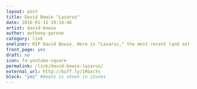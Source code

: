 ```yaml
---
layout: post
title: David Bowie "Lazarus"
date: 2016-01-11 19:14:46
artist: david-bowie
author: anthony-garone
category: link
oneliner: RIP David Bowie. Here is "Lazarus," the most recent (and self-prophetic) video from his new album, "Blackstar."
front_page: yes
draft: no
icon: fa-youtube-square
permalink: /link/david-bowie-lazarus/
external_url: http://buff.ly/1RGxcYv
block: "yes" #means is shown in itunes
---
```

